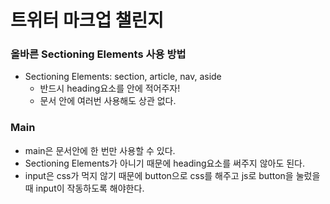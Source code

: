 # 트위터 마크업 챌린지

### 올바른 Sectioning Elements 사용 방법

- Sectioning Elements: section, article, nav, aside
  - 반드시 heading요소를 안에 적어주자!
  - 문서 안에 여러번 사용해도 상관 없다.

### Main

- main은 문서안에 한 번만 사용할 수 있다.
- Sectioning Elements가 아니기 때문에 heading요소를 써주지 않아도 된다.
- input은 css가 먹지 않기 때문에 button으로 css를 해주고 js로 button을 눌렀을 때 input이 작동하도록 해야한다.
